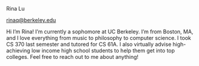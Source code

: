 Rina Lu

rinaq@berkeley.edu

Hi I’m Rina! I’m currently a sophomore at UC Berkeley. I’m from Boston, MA, and I love everything from music to philosophy to computer science. I took CS 370 last semester and tutored for CS 61A. I also virtually advise high-achieving low income high school students to help them get into top colleges. Feel free to reach out to me about anything!